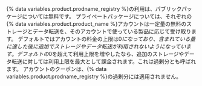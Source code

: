 {% data variables.product.prodname_registry %}の利用は、パブリックパッケージについては無料です。 プライベートパッケージについては、それぞれの{% data variables.product.product_name %}アカウントは一定量の無料のストレージとデータ転送を、そのアカウントで使っている製品に応じて受け取ります。 デフォルトではアカウントの料金の上限は$0になっており、含まれている量に達した後に追加でストレージやデータ転送が利用されないようになっています。 デフォルトの$0を超えて利用上限を増やしたなら、追加のストレージやデータ転送に対しては利用上限を最大として課金されます。これは過剰分とも呼ばれます。 アカウントのクーポンは、{% data variables.product.prodname_registry %}の過剰分には適用されません。
